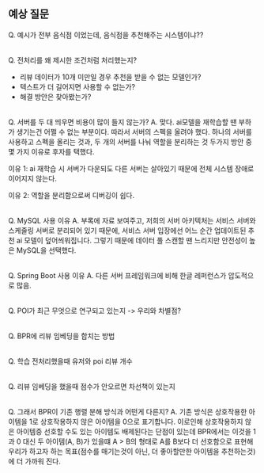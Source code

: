 ## 예상 질문

Q. 예시가 전부 음식점 이었는데, 음식점을 추천해주는 시스템이냐??
<br><br>


Q. 전처리를 왜 제시한 조건처럼 처리했는지?
- 리뷰 데이터가 10개 미만일 경우 추천을 받을 수 없는 모델인가?
- 텍스트가 더 길어지면 사용할 수 없는가?
- 해결 방안은 찾아봤는가?
<br><br>


Q. 서버를 두 대 띄우면 비용이 많이 들지 않는가?
A. 맞다. ai모델을 재학습할 땐 부하가 생기는건 어쩔 수 없는 부분이다. 따라서 서버의 스펙을 올려야 했다. 하나의 서버를 사용하고 스펙을 올리는 것과, 두 개의 서버를 나눠 역할을 분리하는 것 두가지 방안 중 몇 가지 이유로 후자를 택했다. 

이유 1: ai 재학습 시 서버가 다운되도 다른 서버는 살아있기 때문에 전체 시스템 장애로 이어지지 않는다.

이유 2: 역할을 분리함으로써 디버깅이 쉽다.
<br><br>

Q. MySQL 사용 이유
A. 부록에 자료 보여주고, 저희의 서버 아키텍처는 서비스 서버와 스케줄링 서버로 분리되어 있기 때문에, 서비스 서버 입장에선 어느 순간 업데이트된 추천 ai 모델이 덮어씌워집니다. 그렇기 때문에 데이터 풀 스캔할 땐 느리지만 안전성이 높은 MySQL을 선택했다. 
<br><br>

Q. Spring Boot 사용 이유
A. 다른 서버 프레임워크에 비해 한글 레퍼런스가 압도적으로 많음.
<br><br>

Q. POI가 최근 무엇으로 연구되고 있는지 -> 우리와 차별점?
<br><br>

Q. BPR에 리뷰 임베딩을 합치는 방법
<br><br>

Q. 학습 전처리했을때 유저와 poi 리뷰 개수
<br><br>

Q. 리뷰 임베딩을 했을때 점수가 안오르면 차선책이 있는지
<br><br>

Q. 그래서 BPR이 기존 행렬 분해 방식과 어떤게 다른지?
A. 기존 방식은 상호작용한 아이템을 1로 상호작용하지 않은 아이템을 0으로 표기합니다. 이로인해 상호작용하지 않은 아이템중 선호할 수도 있는 아이템도 배제된다는 단점이 있는데 BPR에서는 이것을 1과 0 대신 두 아이템(A, B)가 있을떄 A > B의 형태로 A를 B보다 더 선호함으로 표현해 우리가 하고자 하는 목표(점수를 매기는것이 아닌, 더 좋아할만한 아이템을 추천하는것)에 더 가까워 진다.
<br><br>
